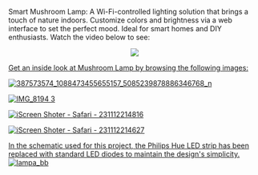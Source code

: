 
Smart Mushroom Lamp: A Wi-Fi-controlled lighting solution that brings a touch of nature indoors. Customize colors and brightness via a web interface to set the perfect mood. Ideal for smart homes and DIY enthusiasts.
Watch the video below to see:

<p align="center">
  <a href="https://youtu.be/C2W9qRDupLg">
       <img src="https://youtu.be/C2W9qRDupLg">
</p>

Get an inside look at Mushroom Lamp by browsing the following images:

<p align="center">
  
  ![387573574_1088473455655157_5085239878886346768_n](https://github.com/oliwiakruczyk/SmartMushroomLamp/assets/150608343/78e01aaf-1192-4b05-96cb-8efaf7abee82)
  
![IMG_8194 3](https://github.com/oliwiakruczyk/SmartMushroomLamp/assets/150608343/65f086f7-164d-40f0-aa40-ba6d6722c089)

![iScreen Shoter - Safari - 231112214816](https://github.com/oliwiakruczyk/SmartMushroomLamp/assets/150608343/730f688b-a5f7-4993-8371-bd6e9ee20195)

![iScreen Shoter - Safari - 231112214627](https://github.com/oliwiakruczyk/SmartMushroomLamp/assets/150608343/9728c66a-3101-45de-837c-368efb0d6a1c)


In the schematic used for this project, the Philips Hue LED strip has been replaced with standard LED diodes to maintain the design's simplicity.
![lampa_bb](https://github.com/oliwiakruczyk/SmartMushroomLamp/assets/150608343/c1c7fb30-fa38-470f-b8f4-1336169ebc73)
</p>


